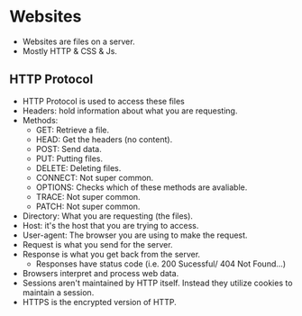 # Websites
* Websites are files on a server.
* Mostly HTTP & CSS & Js.

## HTTP Protocol 
* HTTP Protocol is used to access these files
* Headers: hold information about what you are requesting.
* Methods:
  - GET: Retrieve a file.
  - HEAD: Get the headers (no content).
  - POST: Send data.
  - PUT: Putting files.
  - DELETE: Deleting files.
  - CONNECT: Not super common.
  - OPTIONS: Checks which of these methods are avaliable.
  - TRACE: Not super common.
  - PATCH: Not super common.
* Directory: What you are requesting (the files).
* Host: it's the host that you are trying to access.
* User-agent: The browser you are using to make the request.
* Request is what you send for the server.
* Response is what you get back from the server.
  - Responses have status code (i.e. 200 Sucessful/ 404 Not Found...)
* Browsers interpret and process web data.
* Sessions aren't maintained by HTTP itself. Instead they utilize cookies to maintain a session.
* HTTPS is the encrypted version of HTTP.

